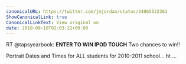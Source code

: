 ```yaml
---
canonicalURL: https://twitter.com/jmjordan/status/24065522361
ShowCanonicalLink: true
CanonicalLinkText: View original on
date: 2010-09-10T02:03:22+00:00
---
```

RT @tapsyearbook: **ENTER TO WIN IPOD TOUCH** Two chances to win!!

Portrait Dates and Times for ALL students for 2010-2011 school... ht ...